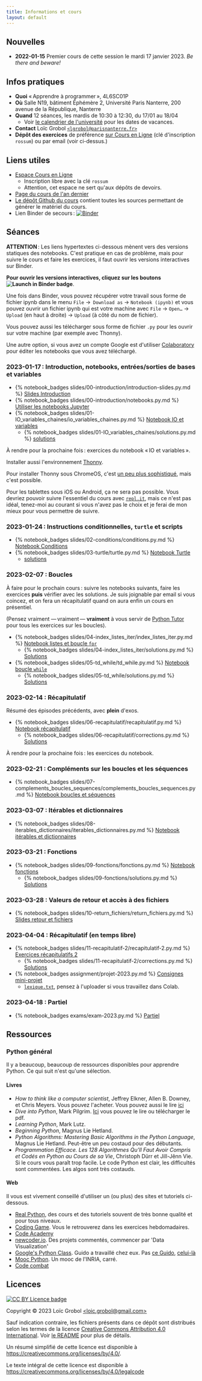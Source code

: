 ```yaml
---
title: Informations et cours
layout: default
---
```


[comment]: <> "LTeX: language=fr"


## Nouvelles

- **2022-01-15** Premier cours de cette session le mardi 17 janvier 2023. *Be there and beware!*


## Infos pratiques

- **Quoi** « Apprendre à programmer », 4L6SC01P
- **Où** Salle N19, bâtiment Éphémère 2, Université Paris Nanterre, 200 avenue de la République,
  Nanterre
- **Quand** 12 séances, les mardis de 10:30 à 12:30, du 17/01 au 18/04
  - Voir [le calendrier de
    l'université](https://etudiants.parisnanterre.fr/calendrier-universitaire/calendrier-universitaire-2022-2023)
    pour les dates de vacances.
- **Contact** Loïc Grobol [`<lgrobol@parisnanterre.fr>`](mailto:lgrobol@parisnanterre.fr)
- **Dépôt des exercices** de préférence [sur Cours en Ligne](https://coursenligne.parisnanterre.fr/course/view.php?id=7459) (clé d'inscription `rossum`)
  ou par email (voir ci-dessus.)

## Liens utiles

- [Espace Cours en Ligne](https://coursenligne.parisnanterre.fr/course/view.php?id=7459)
  - Inscription libre avec la clé `rossum`
  - Attention, cet espace ne sert qu'aux dépôts de devoirs.
- [Page du cours de l'an dernier]({{site.url}}{{site.baseurl}}/2022)
- [Le dépôt Github du cours](https://github.com/LoicGrobol/apprendre-programmer/) contient toutes
  les sources permettant de générer le matériel du cours.
- Lien Binder de secours :
  [![Binder](https://mybinder.org/badge_logo.svg)](https://mybinder.org/v2/gh/LoicGrobol/apprendre-programmer/main)


## Séances

**ATTENTION** : Les liens hypertextes ci-dessous mènent vers des versions statiques des notebooks.
C'est pratique en cas de problème, mais pour suivre le cours et faire les exercices, il faut ouvrir
les versions interactives sur Binder.

<strong>Pour ouvrir les versions interactives, cliquez sur les boutons ![Launch in Binder
  badge](https://mybinder.org/badge_logo.svg)</strong>.

Une fois dans Binder, vous pouvez récupérer votre travail sous forme de fichier ipynb dans le menu
`File` →  `Download as` → `Notebook (ipynb)` et vous pouvez ouvrir un fichier ipynb qui est votre
machine avec `File` → `Open…` → `Upload` (en haut à droite) → `Upload` (à côté du nom de fichier).

Vous pouvez aussi les télécharger sous forme de fichier `.py` pour les ouvrir sur votre machine (par
exemple avec Thonny).

Une autre option, si vous avez un compte Google est d'utiliser
[Colaboratory](https://colab.research.google.com/) pour éditer les notebooks que vous avez
téléchargé.

### 2023-01-17 : Introduction, notebooks, entrées/sorties de bases et variables

- {% notebook_badges slides/00-introduction/introduction-slides.py.md %}
  [Slides Introduction](slides/00-introduction/introduction-slides.py.ipynb)
- {% notebook_badges slides/00-introduction/notebooks.py.md %}
  [Utiliser les notebooks Jupyter](slides/00-introduction/notebooks.py.ipynb)
- {% notebook_badges slides/01-IO_variables_chaines/io_variables_chaines.py.md %}
  [Notebook IO et variables](slides/01-IO_variables_chaines/io_variables_chaines.py.ipynb)
  - {% notebook_badges slides/01-IO_variables_chaines/solutions.py.md %}
    [solutions](slides/01-IO_variables_chaines/solutions.py.ipynb)


À rendre pour la prochaine fois : exercices du notebook « IO et variables ».

Installer aussi l'environnement [Thonny](https://thonny.org).

Pour installer Thonny sous ChromeOS, c'est [un peu plus
sophistiqué](https://boldidea.org/static/thonny/chromebook.html), mais c'est possible.

Pour les tablettes sous iOS ou Android, ça ne sera pas possible. Vous devriez pouvoir suivre
l'essentiel du cours avec [`repl.it`](https://repl.it), mais ce n'est pas idéal, tenez-moi au
courant si vous n'avez pas le choix et je ferai de mon mieux pour vous permettre de suivre.


### 2023-01-24 : Instructions conditionnelles, `turtle` et scripts

- {% notebook_badges slides/02-conditions/conditions.py.md %}
  [Notebook Conditions](slides/02-conditions/conditions.py.ipynb)
- {% notebook_badges slides/03-turtle/turtle.py.md %}
  [Notebook Turtle](slides/03-turtle/turtle.py.ipynb)
  - [solutions](slides/03-turtle/solutions.py)

### 2023-02-07 : Boucles

À faire pour le prochain cours : suivre les notebooks suivants, faire les exercices **puis**
vérifier avec les solutions. Je suis joignable par email si vous coincez, et on fera un
récapitulatif quand on aura enfin un cours en présentiel.

(Pensez vraiment — vraiment — **vraiment** à vous servir de [Python Tutor](https://pythontutor.com/)
pour tous les exercices sur les boucles).

- {% notebook_badges slides/04-index_listes_iter/index_listes_iter.py.md %}
  [Notebook listes et boucle `for`](slides/04-index_listes_iter/index_listes_iter.py.ipynb)
  - {% notebook_badges slides/04-index_listes_iter/solutions.py.md %}
    [Solutions](slides/04-index_listes_iter/solutions.py.ipynb)
- {% notebook_badges slides/05-td_while/td_while.py.md %}
  [Notebook boucle `while`](slides/05-td_while/td_while.py.ipynb)
  - {% notebook_badges slides/05-td_while/solutions.py.md %}
    [Solutions](slides/05-td_while/solutions.py.ipynb)

### 2023-02-14 : Récapitulatif

Résumé des épisodes précédents, avec **plein** d'exos.

- {% notebook_badges slides/06-recapitulatif/recapitulatif.py.md %}
[Notebook récapitulatif](slides/06-recapitulatif/recapitulatif.py.ipynb)
  - {% notebook_badges slides/06-recapitulatif/corrections.py.md %}
[Solutions](slides/06-recapitulatif/corrections.py.ipynb)

À rendre pour la prochaine fois : les exercices du notebook.

### 2023-02-21 : Compléments sur les boucles et les séquences

- {% notebook_badges slides/07-complements_boucles_sequences/complements_boucles_sequences.py.md %}
  [Notebook boucles et
  séquences](slides/07-complements_boucles_sequences/complements_boucles_sequences.py.ipynb)

### 2023-03-07 : Itérables et dictionnaires

- {% notebook_badges slides/08-iterables_dictionnaires/iterables_dictionnaires.py.md %} [Notebook
  itérables et dictionnaires](slides/08-iterables_dictionnaires/iterables_dictionnaires.py.ipynb)

### 2023-03-21 : Fonctions

- {% notebook_badges slides/09-fonctions/fonctions.py.md %}
  [Notebook fonctions](slides/09-fonctions/fonctions.py.ipynb)
  - {% notebook_badges slides/09-fonctions/solutions.py.md %} [Solutions](slides/09-fonctions/solutions.py.ipynb)

### 2023-03-28 : Valeurs de retour et accès à des fichiers

- {% notebook_badges slides/10-return_fichiers/return_fichiers.py.md %}
  [Slides retour et fichiers](slides/10-return_fichiers/return_fichiers.py.ipynb)

### 2023-04-04 : Récapitulatif (en temps libre)

- {% notebook_badges slides/11-recapitulatif-2/recapitulatif-2.py.md %} [Exercices récapitulatifs
  2](slides/11-recapitulatif-2/recapitulatif-2.py.ipynb)
  - {% notebook_badges slides/11-recapitulatif-2/corrections.py.md %}
    [Solutions](slides/11-recapitulatif-2/corrections.py.ipynb)
- {% notebook_badges assignment/projet-2023.py.md %}
  [Consignes mini-projet](assignment/projet-2023.py.ipynb)
  - [`lexique.txt`](assignment/lexique.txt), pensez à l'uploader si vous travaillez dans Colab.

### 2023-04-18 : Partiel

- {% notebook_badges exams/exam-2023.py.md %} [Partiel](exams/exam-2023.py.ipynb)

## Ressources

### Python général

Il y a beaucoup, beaucoup de ressources disponibles pour apprendre Python. Ce qui suit n'est qu'une
sélection.

#### Livres

- *How to think like a computer scientist*, Jeffrey Elkner, Allen B. Downey, et Chris Meyers. Vous
  pouvez l'acheter. Vous pouvez aussi le lire
  [ici](http://openbookproject.net/thinkcs/python/english3e/)
- *Dive into Python*, Mark Pilgrim. [Ici](http://www.diveintopython3.net/) vous pouvez le lire ou
  télécharger le pdf.
- *Learning Python*, Mark Lutz.
- *Beginning Python*, Magnus Lie Hetland.
- *Python Algorithms: Mastering Basic Algorithms in the Python Language*, Magnus Lie Hetland.
  Peut-être un peu costaud pour des débutants.
- *Programmation Efficace. Les 128 Algorithmes Qu'Il Faut Avoir Compris et Codés en Python au Cours
  de sa Vie*, Christoph Dürr et Jill-Jênn Vie. Si le cours vous paraît trop facile. Le code Python
  est clair, les difficultés sont commentées. Les algos sont très costauds.

#### Web

Il vous est vivement conseillé d'utiliser un (ou plus) des sites et tutoriels ci-dessous.

- [Real Python](https://realpython.com), des cours et des tutoriels souvent de très bonne qualité et
  pour tous niveaux.
- [Coding Game](https://www.codingame.com/home). Vous le retrouverez dans les exercices
  hebdomadaires.
- [Code Academy](https://www.codecademy.com/fr/learn/python)
- [newcoder.io](http://newcoder.io/). Des projets commentés, commencer par 'Data Visualization'
- [Google's Python Class](https://developers.google.com/edu/python/). Guido a travaillé chez eux.
  Pas [ce
  Guido](http://vignette2.wikia.nocookie.net/pixar/images/1/10/Guido.png/revision/latest?cb=20140314012724),
  [celui-là](https://en.wikipedia.org/wiki/Guido_van_Rossum#/media/File:Guido_van_Rossum_OSCON_2006.jpg)
- [Mooc Python](https://www.fun-mooc.fr/courses/inria/41001S03/session03/about#). Un mooc de
  l'INRIA, carré.
- [Code combat](https://codecombat.com/)

## Licences

[![CC BY Licence
badge](https://i.creativecommons.org/l/by/4.0/88x31.png)](http://creativecommons.org/licenses/by/4.0/)

Copyright © 2023 Loïc Grobol [\<loic.grobol@gmail.com\>](mailto:loic.grobol@gmail.com)

Sauf indication contraire, les fichiers présents dans ce dépôt sont distribués selon les termes de
la licence [Creative Commons Attribution 4.0
International](https://creativecommons.org/licenses/by/4.0/). Voir [le README](README.md#Licences)
pour plus de détails.

 Un résumé simplifié de cette licence est disponible à
 <https://creativecommons.org/licenses/by/4.0/>.

 Le texte intégral de cette licence est disponible à
 <https://creativecommons.org/licenses/by/4.0/legalcode>
